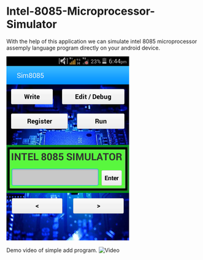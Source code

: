 # Intel-8085-Microprocessor-Simulator
With the help of this application we can simulate intel 8085 microprocessor assemply language program directly on your android device.



![Screenshot](Screenshot_2019-08-25-18-44-07.png)



Demo video of simple add program.
![Video](https://drive.google.com/open?id=1BOZN7wnaCLbOFW4dUZgwNYI4qkkKwdJ6)
